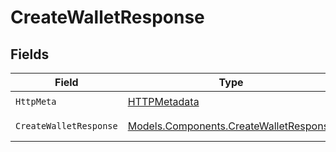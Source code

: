 # CreateWalletResponse


## Fields

| Field                                                                                     | Type                                                                                      | Required                                                                                  | Description                                                                               |
| ----------------------------------------------------------------------------------------- | ----------------------------------------------------------------------------------------- | ----------------------------------------------------------------------------------------- | ----------------------------------------------------------------------------------------- |
| `HttpMeta`                                                                                | [HTTPMetadata](../../Models/Components/HTTPMetadata.md)                                   | :heavy_check_mark:                                                                        | N/A                                                                                       |
| `CreateWalletResponse`                                                                    | [Models.Components.CreateWalletResponse](../../Models/Components/CreateWalletResponse.md) | :heavy_minus_sign:                                                                        | Wallet created                                                                            |